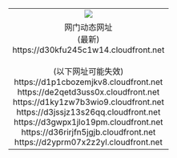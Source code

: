 ﻿<table>
  <tr></tr>
  <tr><td colspan=2 align=center><img src="https://d30kfu245c1w14.cloudfront.net/Up/oGate.jpg" /></td></tr>
  <tr><td colspan=2 align=center>网门动态网址<br/>(最新)
<br>https://d30kfu245c1w14.cloudfront.net
<br/><br/>(以下网址可能失效)
<br>https://d1p1cbozemjkv8.cloudfront.net
<br>https://de2qetd3uss0x.cloudfront.net
<br>https://d1ky1zw7b3wio9.cloudfront.net
<br>https://d3jssjz13s26qq.cloudfront.net
<br>https://d3gwpx1jlo19pm.cloudfront.net
<br>https://d36rirjfn5jgjb.cloudfront.net
<br>https://d2yprm07x2z2yl.cloudfront.net
    </td>
  </tr>
</table>

